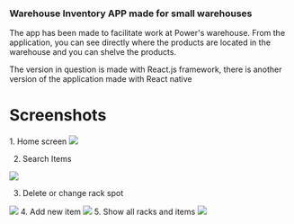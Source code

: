 ### Warehouse Inventory APP made for small warehouses

The app has been made to facilitate work at Power's warehouse. From the application, you can see directly where the products are located in the warehouse and you can shelve the products.

The version in question is made with React.js framework, there is another version of the application made with React native

<h1>Screenshots</h1>
1. Home screen
<img src=https://user-images.githubusercontent.com/93617192/195725922-3eb10644-ea88-437b-aa0d-4f1d78a15957.png />

2. Search Items
<img src=https://user-images.githubusercontent.com/93617192/195725955-8e8e9280-f743-4de3-af16-9b12d5ac9824.png />

3. Delete or change rack spot
<img src=https://user-images.githubusercontent.com/93617192/195725995-18794a50-843d-4ed5-9fa9-814d3d55980a.png />
4. Add new item
<img src=https://user-images.githubusercontent.com/93617192/195726035-d3af60ed-d50c-4a2e-9502-fdb3426e161b.png />
5. Show all racks and items
<img src=https://user-images.githubusercontent.com/93617192/195726084-a779d441-f9f1-4e94-a005-2d674f9d8af5.png />
